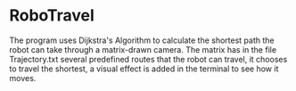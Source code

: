 # RoboTravel
The program uses Dijkstra's Algorithm to calculate the shortest path the robot can take through a matrix-drawn camera. 
The matrix has in the file Trajectory.txt several predefined routes that the robot can travel, it chooses to travel the shortest, 
a visual effect is added in the terminal to see how it moves.
